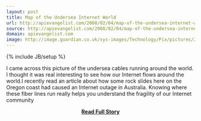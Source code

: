 ```yaml
---
layout: post
title: Map of the Undersea Internet World
url: http://apievangelist.com/2008/02/04/map-of-the-undersea-internet-world/
source: http://apievangelist.com/2008/02/04/map-of-the-undersea-internet-world/
domain: apievangelist.com
image: http://image.guardian.co.uk/sys-images/Technology/Pix/pictures/2008/02/01/SeaCableHi.jpg
---
```

{% include JB/setup %}<p>I came across this picture of the undersea cables running around the world. I thought it was real interesting to see how our Internet flows around the world.I recently read an article about how some rock slides here on the Oregon coast had caused an Internet outage in Australia.  Knowing where these fiber lines run really helps you understand the fragility of our Internet community</p>
<center><p><a href="http://apievangelist.com/2008/02/04/map-of-the-undersea-internet-world/" style='padding:25px; font-sze:18px; font-weight: bold;'>Read Full Story</a></p></center>
